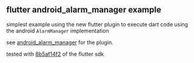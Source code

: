 ## flutter android_alarm_manager example

simplest example using the new flutter plugin to execute dart code using the android `AlarmManager` implementation

see [android_alarm_manager](https://pub.dartlang.org/packages/android_alarm_manager) for the plugin.


tested with [8b5af14f2](https://github.com/flutter/flutter/tree/8b5af14f2) of the flutter sdk